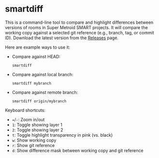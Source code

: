 # smartdiff

This is a command-line tool to compare and highlight differences between versions of rooms in Super Metroid SMART projects. It will compare the working copy against a selected git reference (e.g., branch, tag, or commit ID). Download the latest version from the [Releases](https://github.com/blkerby/smartdiff/releases) page.

Here are example ways to use it:

- Compare against HEAD: 

  ```smartdiff```

- Compare against local branch: 

  ```smartdiff mybranch```

- Compare against remote branch: 

  ```smartdiff origin/mybranch```

Keyboard shortcuts:
- `=`/`-`: Zoom in/out
- `1`: Toggle showing layer 1
- `2`: Toggle showing layer 2
- `t`: Toggle highlight transparency in pink (vs. black)
- `w`: Show working copy
- `r`: Show git reference
- `d`: Show difference mask between working copy and git reference

